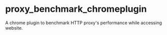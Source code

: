 # proxy_benchmark_chromeplugin
A chrome plugin to benchmark HTTP proxy's performance while accessing website.
